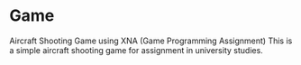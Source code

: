 # Game
Aircraft Shooting Game using XNA (Game Programming Assignment)
This is a simple aircraft shooting game for assignment in university studies.
